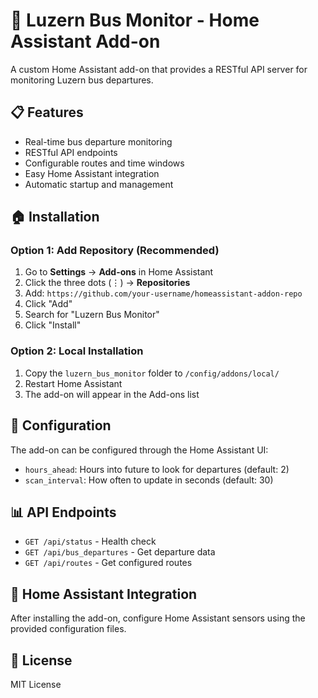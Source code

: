 # 🚌 Luzern Bus Monitor - Home Assistant Add-on

A custom Home Assistant add-on that provides a RESTful API server for monitoring Luzern bus departures.

## 📋 Features

- Real-time bus departure monitoring
- RESTful API endpoints
- Configurable routes and time windows
- Easy Home Assistant integration
- Automatic startup and management

## 🏠 Installation

### Option 1: Add Repository (Recommended)

1. Go to **Settings** → **Add-ons** in Home Assistant
2. Click the three dots (⋮) → **Repositories**
3. Add: `https://github.com/your-username/homeassistant-addon-repo`
4. Click "Add"
5. Search for "Luzern Bus Monitor"
6. Click "Install"

### Option 2: Local Installation

1. Copy the `luzern_bus_monitor` folder to `/config/addons/local/`
2. Restart Home Assistant
3. The add-on will appear in the Add-ons list

## 🔧 Configuration

The add-on can be configured through the Home Assistant UI:

- `hours_ahead`: Hours into future to look for departures (default: 2)
- `scan_interval`: How often to update in seconds (default: 30)

## 📊 API Endpoints

- `GET /api/status` - Health check
- `GET /api/bus_departures` - Get departure data
- `GET /api/routes` - Get configured routes

## 🎯 Home Assistant Integration

After installing the add-on, configure Home Assistant sensors using the provided configuration files.

## 📝 License

MIT License

